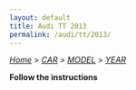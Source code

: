 ```yaml
---
layout: default
title: Audi TT 2013
permalink: /audi/tt/2013/
---
```

[*Home*](/) > [*CAR*](/car/) > [*MODEL*](/car/model/) > [*YEAR*](/car/model/year/)

**Follow the instructions**
